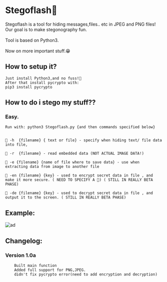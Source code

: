 # Stegoflash🔑
Stegoflash is a tool for hiding messages,files.. etc in JPEG and PNG files!
<br>Our goal is to make stegonography fun.</br>
<br>Tool is based on Python3.</br>
<br>Now on more important stuff.😁</br>

<h2>How to setup it? </h2>

	
	Just install Python3,and no fuss!🦾
	After that install pycrypto with: 
	pip3 install pycrypto

<h2>How to do i stego my stuff?? </h2>
<h3>Easy.</h3>
    
    Run with: python3 Stegoflash.py {and then commands specified below}
    
    
    🔵 -h  {filename} { text or file} - specify when hiding text/ file data into file,
  
    🔵 -r  {filename} - read embedded data (NOT ACTUAL IMAGE DATA!)
     
    🔵 -e {filename} {name of file where to save data} - use when extracting data from image to another file
    
    🔵 -en {filename} {key} - used to encrypt secret data in file , and make it more secure. ( NEED TO SPECIFY A 🔑) ( STILL IN REALLY BETA PHASE)
      
    🔵 -de {filename} {key} - used to decrypt secret data in file , and output it to the screen. ( STILL IN REALLY BETA PHASE)
    
    
    
<h2>Example:</h2>


![ad](https://user-images.githubusercontent.com/62068607/143486369-f8daaa10-8f4d-44c6-9bf8-e046d7156047.png)





<h2>Changelog:</h2>


<h3>Version 1.0a</h3>
	
	
		Built main function
		Added full support for PNG,JPEG.
		didn't fix pycrypto error(need to add encryption and decryption)
   
    

